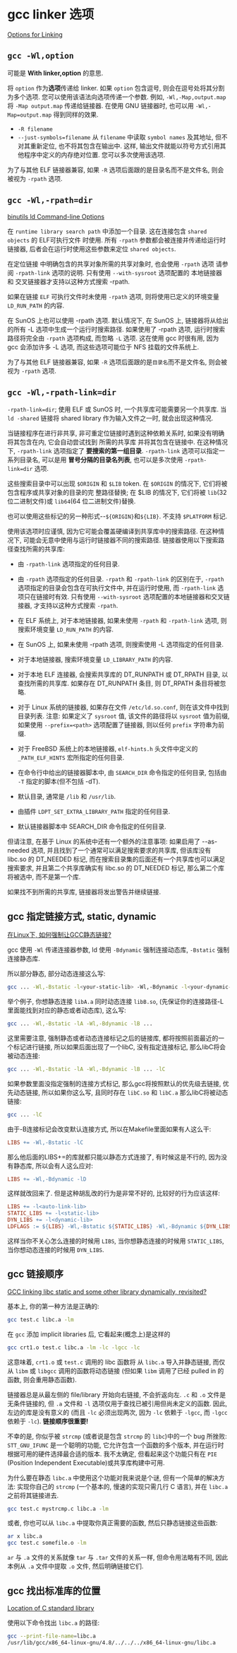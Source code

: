 # gcc linker 选项

[Options for Linking](https://gcc.gnu.org/onlinedocs/gcc/Link-Options.html)

## `gcc -Wl,option`

可能是 **With linker,option** 的意思.

将 `option` 作为**选项**传递给 linker.
如果 `option` 包含逗号, 则会在逗号处将其分割为多个选项.
您可以使用该语法向选项传递一个参数.
例如, `-Wl,-Map,output.map` 将 `-Map output.map` 传递给链接器.
在使用 GNU 链接器时, 也可以用 `-Wl,-Map=output.map` 得到同样的效果.

+ `-R filename`
+ `--just-symbols=filename`
从 `filename` 中读取 `symbol names` 及其地址,
但不对其重新定位, 也不将其包含在输出中.
这样, 输出文件就能以符号方式引用其他程序中定义的内存绝对位置.
您可以多次使用该选项.

为了与其他 ELF 链接器兼容, 如果 `-R` 选项后面跟的是目录名而不是文件名,
则会被视为 `-rpath` 选项.

## `gcc -Wl,-rpath=dir`

[binutils ld Command-line Options](https://sourceware.org/binutils/docs-2.41/ld/Options.html)

在 `runtime library search path` 中添加一个目录.
这在连接包含 `shared objects` 的 ELF可执行文件 时使用.
所有 `-rpath` 参数都会被连接并传递给运行时链接器,
后者会在运行时使用这些参数来定位 `shared objects`.

在定位链接 中明确包含的共享对象所需的共享对象时, 也会使用 `-rpath` 选项
请参阅 `-rpath-link` 选项的说明.
只有使用 `--with-sysroot` 选项配置的
本地链接器 和 交叉链接器才支持以这种方式搜索 -rpath.

如果在链接 `ELF` 可执行文件时未使用 `-rpath` 选项, 则将使用已定义的环境变量 `LD_RUN_PATH` 的内容.

在 SunOS 上也可以使用 -rpath 选项.
默认情况下, 在 SunOS 上, 链接器将从给出的所有 -L 选项中生成一个运行时搜索路径.
如果使用了 -rpath 选项, 运行时搜索路径将完全由 `-rpath` 选项构成,
而忽略 `-L` 选项.
这在使用 gcc 时很有用, 因为 gcc 会添加许多 -L 选项,
而这些选项可能位于 NFS 挂载的文件系统上.

为了与其他 ELF 链接器兼容,
如果 `-R` 选项后面跟的是`目录名`而不是文件名, 则会被视为 `-rpath` 选项.

## `gcc -Wl,-rpath-link=dir`

`-rpath-link=dir`;
使用 ELF 或 SunOS 时, 一个共享库可能需要另一个共享库.
当 `ld -shared` 链接将 shared library 作为输入文件之一时, 就会出现这种情况.

当链接程序在进行非共享, 非可重定位链接时遇到这种依赖关系时, 如果没有明确将其包含在内,
它会自动尝试找到 所需的共享库 并将其包含在链接中.
在这种情况下, `-rpath-link` 选项指定了 **要搜索的第一组目录**.
`-rpath-link` 选项可以指定一系列目录名,
可以是用 **冒号分隔的目录名列表**,
也可以是多次使用 `-rpath-link=dir` 选项.

这些搜索目录中可以出现 `$ORIGIN` 和 `$LIB` token.
在 `$ORIGIN` 的情况下, 它们将被包含程序或共享对象的目录的完 整路径替换;
在 $LIB 的情况下, 它们将被 `lib`(32 位二进制文件)或 `lib64`(64 位二进制文件)替换.

也可以使用这些标记的另一种形式--`${ORIGIN}`和`${LIB}`.
不支持 `$PLATFORM` 标记.

使用该选项时应谨慎, 因为它可能会覆盖硬编译到共享库中的搜索路径.
在这种情况下, 可能会无意中使用与运行时链接器不同的搜索路径.
链接器使用以下搜索路径查找所需的共享库:

+ 由 `-rpath-link` 选项指定的任何目录.
+ 由 `-rpath` 选项指定的任何目录.
`-rpath` 和 `-rpath-link` 的区别在于,
`-rpath` 选项指定的目录会包含在可执行文件中, 并在运行时使用, 而 `-rpath-link` 选项只在链接时有效.
只有使用 `--with-sysroot` 选项配置的本地链接器和交叉链接器, 才支持以这种方式搜索 `-rpath`.
+ 在 ELF 系统上, 对于本地链接器, 如果未使用 `-rpath` 和 `-rpath-link` 选项,
则搜索环境变量 `LD_RUN_PATH` 的内容.

+ 在 SunOS 上, 如果未使用 -rpath 选项, 则搜索使用 -L 选项指定的任何目录.
+ 对于本地链接器, 搜索环境变量 `LD_LIBRARY_PATH` 的内容.
+ 对于本地 ELF 连接器, 会搜索共享库的 DT_RUNPATH 或 DT_RPATH 目录, 以查找所需的共享库.
如果存在 DT_RUNPATH 条目, 则 DT_RPATH 条目将被忽略.
+ 对于 Linux 系统的链接器, 如果存在文件 `/etc/ld.so.conf`, 则在该文件中找到目录列表.
注意: 如果定义了 `sysroot` 值, 该文件的路径将以 `sysroot` 值为前缀,
如果使用 `--prefix=<path>` 选项配置了链接器, 则以任何 `prefix` 字符串为前缀.

+ 对于 FreeBSD 系统上的本地链接器, `elf-hints.h` 头文件中定义的 `_PATH_ELF_HINTS` 宏所指定的任何目录.
+ 在命令行中给出的链接器脚本中, 由 `SEARCH_DIR` 命令指定的任何目录, 包括由 `-T` 指定的脚本(但不包括 -dT).
+ 默认目录, 通常是 `/lib` 和 `/usr/lib`.
+ 由插件 `LDPT_SET_EXTRA_LIBRARY_PATH` 指定的任何目录.
+ 默认链接器脚本中 SEARCH_DIR 命令指定的任何目录.

但请注意, 在基于 Linux 的系统中还有一个额外的注意事项:
如果启用了 --as-needed 选项, 并且找到了一个通常可以满足搜索要求的共享库,
但该库没有 libc.so 的 DT_NEEDED 标记, 而在搜索目录集的后面还有一个共享库也可以满足搜索要求,
并且第二个共享库确实有 libc.so 的 DT_NEEDED 标记, 那么第二个库将被选中, 而不是第一个库.

如果找不到所需的共享库, 链接器将发出警告并继续链接.

## gcc 指定链接方式, static, dynamic

[在Linux下, 如何强制让GCC静态链接?](https://www.zhihu.com/question/22940048/answer/222625910)

gcc 使用 `-Wl` 传递连接器参数,
ld 使用 `-Bdynamic` 强制连接动态库, `-Bstatic` 强制连接静态库.

所以部分静态, 部分动态连接这么写:

```bash
gcc ... -Wl,-Bstatic -l<your-static-lib> -Wl,-Bdynamic -l<your-dynamic-lib> ...
```

举个例子, 你想静态连接 `libA.a` 同时动态连接 `libB.so`,
(先保证你的连接路径-L里面能找到对应的静态或者动态库), 这么写:

```bash
gcc ... -Wl,-Bstatic -lA -Wl,-Bdynamic -lB ...
```

这里需要注意, 强制静态或者动态连接标记之后的链接库,
都将按照前面最近的一个标记进行链接,
所以如果后面出现了一个libC, 没有指定连接标记, 那么libC将会被动态连接:

```bash
gcc ... -Wl,-Bstatic -lA -Wl,-Bdynamic -lB ... -lC
```

如果参数里面没指定强制的连接方式标记,
那么gcc将按照默认的优先级去链接, 优先动态链接,
所以如果你这么写,
且同时存在 `libC.so` 和 `libC.a` 那么libC将被动态链接:

```bash
gcc ... -lC
```

由于-B连接标记会改变默认连接方式, 所以在Makefile里面如果有人这么干:

```makefile
LIBS += -Wl,-Bstatic -lC
```

那么他后面的LIBS+=的库就都只能以静态方式连接了, 有时候这是不行的,
因为没有静态库, 所以会有人这么应对:

```makefile
LIBS += -Wl,-Bdynamic -lD
```

这样就改回来了.
但是这种胡乱改的行为是非常不好的, 比较好的行为应该这样:

```makefile
LIBS += -l<auto-link-lib>
STATIC_LIBS += -l<static-lib>
DYN_LIBS += -l<dynamic-lib>
LDFLAGS := ${LIBS} -Wl,-Bstatic ${STATIC_LIBS} -Wl,-Bdynamic ${DYN_LIBS}
```

这样当你不关心怎么连接的时候用 `LIBS`,
当你想静态连接的时候用 `STATIC_LIBS`, 当你想动态连接的时候用 `DYN_LIBS`.

## gcc 链接顺序

[GCC linking libc static and some other library dynamically, revisited?](https://stackoverflow.com/questions/26277283/gcc-linking-libc-static-and-some-other-library-dynamically-revisited)

基本上, 你的第一种方法是正确的:

```bash
gcc test.c libc.a -lm
```

在 `gcc` 添加 implicit libraries 后, 它看起来(概念上)是这样的

```bash
gcc crt1.o test.c libc.a -lm -lc -lgcc -lc
```

这意味着, `crt1.o` 或 `test.c` 调用的 libc 函数将
从 `libc.a` 导入并静态链接, 而仅从 `libm` 或 `libgcc`
调用的函数将动态链接
(但如果 `libm` 调用了已经 pulled in 的函数, 则会重用静态函数).

链接器总是从最左侧的 file/library 开始向右链接, 不会折返向左.
`.c` 和 `.o` 文件是无条件链接的,
但 `.a` 文件和 `-l` 选项仅用于查找已被引用但尚未定义的函数.
因此, 左边的库是没有意义的
(而且 `-lc` 必须出现两次, 因为 `-lc` 依赖于 `-lgcc`,
而 `-lgcc` 依赖于 `-lc`).
**链接顺序很重要!**

不幸的是, 你似乎被 `strcmp`
(或者说是包含 `strcmp` 的 `libc`)中的一个 bug 所挫败:
`STT_GNU_IFUNC` 是一个聪明的功能,
它允许包含一个函数的多个版本, 并在运行时根据可用的硬件选择最合适的版本.
我不太确定, 但看起来这个功能只有在 `PIE`
(Position Independent Executable)或共享库构建中可用.

为什么要在静态 `libc.a` 中使用这个功能对我来说是个谜,
但有一个简单的解决方法: 实现你自己的 `strcmp`
(一个基本的, 慢速的实现只需几行 C 语言), 并在 `libc.a` 之前将其链接进去.

```bash
gcc test.c mystrcmp.c libc.a -lm
```

或者, 你也可以从 `libc.a` 中提取你真正需要的函数, 然后只静态链接这些函数:

```bash
ar x libc.a
gcc test.c somefile.o -lm
```

`ar` 与 `.a` 文件的关系就像 `tar` 与 `.tar` 文件的关系一样,
但命令用法略有不同, 因此本例从 `.a` 文件中提取 `.o` 文件, 然后明确链接它们.

## gcc 找出标准库的位置

[Location of C standard library](https://stackoverflow.com/questions/5925678/location-of-c-standard-library)

使用以下命令找出 `libc.a` 的路径:

```bash
gcc --print-file-name=libc.a
/usr/lib/gcc/x86_64-linux-gnu/4.8/../../../x86_64-linux-gnu/libc.a
```
